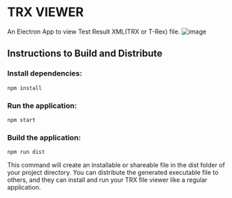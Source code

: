 # TRX VIEWER
An Electron App to view Test Result XML(TRX or T-Rex) file.
![image](https://github.com/user-attachments/assets/ea26e534-e888-4eb1-8f72-e00905cd3073)

## Instructions to Build and Distribute
### Install dependencies:
```
npm install
```

### Run the application:
```
npm start
```

### Build the application:
```
npm run dist
```
This command will create an installable or shareable file in the dist folder of your project directory. 
You can distribute the generated executable file to others, and they can install and run your TRX file viewer like a regular application.
